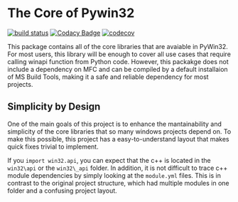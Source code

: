 # The Core of Pywin32

[![build status][2]][3] [![Codacy Badge][8]][9] [![codecov][10]][11]

This package contains all of the core libraries that are avaiable in 
PyWin32. For most users, this library will be enough to cover all use 
cases that require calling winapi function from Python code. However, this
packakge does not include a dependency on MFC and can be compiled by a default
installaion of MS Build Tools, making it a safe and reliable dependency
for most projects. 

## Simplicity by Design

One of the main goals of this project is to enhance the mantainability and 
simplicity of the core libraries that so many windows projects depend on. 
To make this possible, this project has a easy-to-understand layout that 
makes quick fixes trivial to implement.

If you `import win32.api`, you can expect that the c++ is located in the 
`win32\api` or the `win32\_api` folder. In addition, it is not difficult 
to trace c++ module dependencies by simply looking at the `module.yml` files.
This is in contrast to the original project structure, which had multiple modules
in one folder and a confusing project layout.

[2]: https://ci.appveyor.com/api/projects/status/github/pywin32/win32core?branch=master&svg=true
[3]: https://ci.appveyor.com/project/pywin32/win32core
[8]: https://api.codacy.com/project/badge/Grade/e44e29ca88954bdd9bf0a21bacc78c01
[9]: https://www.codacy.com/app/pywin32/win32core?utm_source=github.com&amp;utm_medium=referral&amp;utm_content=pywin32/win32core&amp;utm_campaign=Badge_Grade
[10]: https://codecov.io/gh/pywin32/pypiwin32/branch/master/graph/badge.svg
[11]: https://codecov.io/gh/pywin32/pypiwin32
